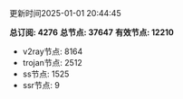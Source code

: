 更新时间2025-01-01 20:44:45

**总订阅: 4276**
**总节点: 37647**
**有效节点: 12210**
- v2ray节点: 8164
- trojan节点: 2512
- ss节点: 1525
- ssr节点: 9
